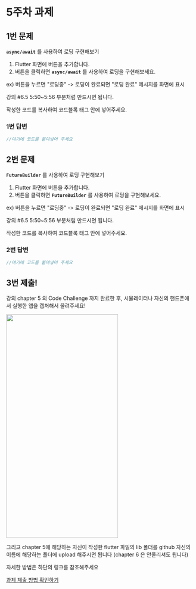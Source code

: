 # 5주차 과제

## 1번 문제

**`async/await`** 를 사용하여 로딩 구현해보기

1. Flutter 화면에 버튼을 추가합니다.
2. 버튼을 클릭하면 **`async/await`** 를 사용하여 로딩을 구현해보세요.

ex) 버튼을 누르면 "로딩중" -> 로딩이 완료되면 "로딩 완료" 메시지를 화면에 표시

강의 #6.5 5:50~5:56 부분처럼 만드시면 됩니다.

작성한 코드를 복사하여 코드블록 태그 안에 넣어주세요. 
### 1번 답변

```dart
//여기에 코드를 붙여넣어 주세요
```

## 2번 문제

**`FutureBuilder`** 를 사용하여 로딩 구현해보기

1. Flutter 화면에 버튼을 추가합니다.
2. 버튼을 클릭하면 **`FutureBuilder`** 를 사용하여 로딩을 구현해보세요.

ex) 버튼을 누르면 "로딩중" -> 로딩이 완료되면 "로딩 완료" 메시지를 화면에 표시

강의 #6.5 5:50~5:56 부분처럼 만드시면 됩니다.

작성한 코드를 복사하여 코드블록 태그 안에 넣어주세요. 


### 2번 답변

```dart
//여기에 코드를 붙여넣어 주세요
```


## 3번 제출!

강의 chapter 5 의 Code Challenge 까지 완료한 후,
시뮬레이터나 자신의 핸드폰에서 실행한 앱을 캡처해서 올려주세요!

<img src="[https://github.com/GDSC-Hanyang/2023-App-Study/blob/Kongtaks/Week%205/Assignment/%EC%9D%B4%ED%83%81%ED%98%84/%E1%84%8B%E1%85%B5%E1%84%90%E1%85%A1%E1%86%A8%E1%84%92%E1%85%A7%E1%86%AB%205%E1%84%8C%E1%85%AE%E1%84%8E%E1%85%A1%20%E1%84%80%E1%85%AA%E1%84%8C%E1%85%A6%20%E1%84%89%E1%85%A1%E1%84%8C%E1%85%B5%E1%86%AB.jpeg]" width="300" height="600">


그리고 chapter 5에 해당하는 자신이 작성한 flutter 파일의 lib 폴더를 github 자신의 이름에 해당하는 폴더에 upload 해주시면 됩니다
(chapter 6 은 안올리셔도 됩니다)

자세한 방법은 하단의 링크를 참조해주세요

[과제 제출 방법 확인하기](https://github.com/GDSC-Hanyang/2023-App-Study/issues/4)
